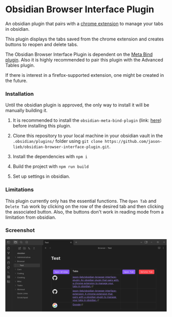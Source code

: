 # Obsidian Browser Interface Plugin

An obsidian plugin that pairs with a [chrome extension](https://github.com/jason-lieb/obsidian-browser-interface-extension) to manage your tabs in obsidian.

This plugin displays the tabs saved from the chrome extension and creates buttons to reopen and delete tabs.

The Obsidian Browser Interface Plugin is dependent on the [Meta Bind plugin](https://github.com/mProjectsCode/obsidian-meta-bind-plugin). Also it is highly recommended to pair this plugin with the Advanced Tables plugin.

If there is interest in a firefox-supported extension, one might be created in the future.

### Installation

Until the obsidian plugin is approved, the only way to install it will be manually building it.

1. It is recommended to install the `obsidian-meta-bind-plugin` (link: [here](https://github.com/mProjectsCode/obsidian-meta-bind-plugin)) before installing this plugin.

2. Clone this repository to your local machine in your obsidian vault in the `.obsidian/plugins/` folder using `git clone https://github.com/jason-lieb/obsidian-browser-interface-plugin.git`.

3. Install the dependencies with `npm i`

4. Build the project with `npm run build`

5. Set up settings in obsidian.

### Limitations

This plugin currently only has the essential functions. The `Open Tab` and `Delete Tab` work by clicking on the row of the desired tab and then clicking the associated button. Also, the buttons don't work in reading mode from a limitation from obsidian.

### Screenshot
![obsidian browser interface plugin screenshot](screenshot.png)
